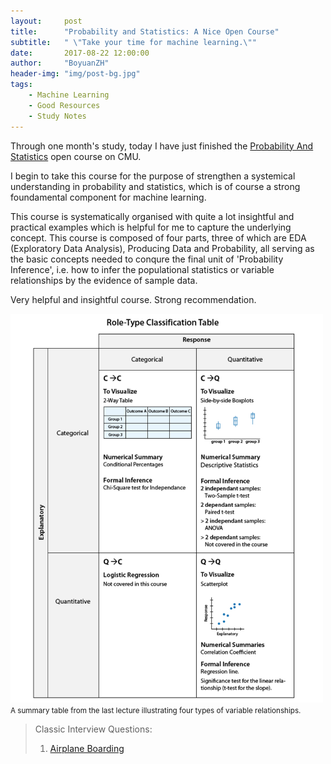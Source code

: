 ```yaml
---
layout:     post
title:      "Probability and Statistics: A Nice Open Course"
subtitle:   " \"Take your time for machine learning.\""
date:       2017-08-22 12:00:00
author:     "BoyuanZH"
header-img: "img/post-bg.jpg"
tags:
    - Machine Learning
    - Good Resources
    - Study Notes
---
```


Through one month's study, today I have just finished the [Probability And Statistics](https://oli.cmu.edu/jcourse/workbook/activity/page?context=fbe0b6c00a0001dc688975d67e23e4ce) open course on CMU.

I begin to take this course for the purpose of strengthen a systemical understanding in probability and statistics, which is of course a strong foundamental component for machine learning.

This course is systematically organised with quite a lot insightful and practical examples which is helpful for me to capture the underlying concept. This course is composed of four parts, three of which are EDA (Exploratory Data Analysis), Producing Data and Probability, all serving as the basic concepts needed to conqure the final unit of 'Probability Inference', i.e. how to infer the populational statistics or variable relationships by the evidence of sample data.

Very helpful and insightful course. Strong recommendation.

<img class="shadow" width="500" src="/img/in-post/2018-08-22/2018-08-22-variable-relationship-table.jpg" />
<small class="img-hint">A summary table from the last lecture illustrating four types of variable relationships. </small>

> Classic Interview Questions:
> 1. [Airplane Boarding](https://math.stackexchange.com/questions/5595/taking-seats-on-a-plane)